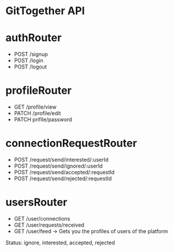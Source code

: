 # GitTogether API

# authRouter
- POST /signup
- POST /login
- POST /logout

# profileRouter
- GET /profile/view
- PATCH /profile/edit
- PATCH prifile/password

# connectionRequestRouter
- POST /request/send/interested/:userId
- POST /request/send/ignored/:userId
- POST /request/send/accepted/:requestId
- POST /request/send/rejected/:requestId

# usersRouter
- GET /user/connections
- GET /user/requests/received
- GET /user/feed -> Gets you the profiles of users of the platform

Status: ignore, interested, accepted, rejected